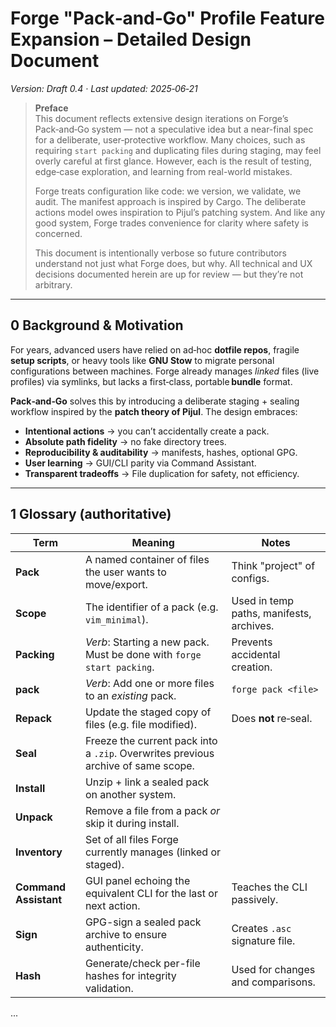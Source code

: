 # Forge "Pack‑and‑Go" Profile Feature Expansion – Detailed Design Document

*Version: Draft 0.4  ·  Last updated: 2025‑06‑21*

> **Preface**  
> This document reflects extensive design iterations on Forge’s Pack‑and‑Go system — not a speculative idea but a near-final spec for a deliberate, user‑protective workflow. Many choices, such as requiring `start packing` and duplicating files during staging, may feel overly careful at first glance. However, each is the result of testing, edge‑case exploration, and learning from real-world mistakes.  
>
> Forge treats configuration like code: we version, we validate, we audit. The manifest approach is inspired by Cargo. The deliberate actions model owes inspiration to Pijul’s patching system. And like any good system, Forge trades convenience for clarity where safety is concerned.  
>
> This document is intentionally verbose so future contributors understand not just what Forge does, but why. All technical and UX decisions documented herein are up for review — but they’re not arbitrary.

---

## 0  Background & Motivation

For years, advanced users have relied on ad‑hoc **dotfile repos**, fragile **setup scripts**, or heavy tools like **GNU Stow** to migrate personal configurations between machines. Forge already manages *linked* files (live profiles) via symlinks, but lacks a first‑class, portable **bundle** format.

**Pack‑and‑Go** solves this by introducing a deliberate staging + sealing workflow inspired by the **patch theory of Pijul**.  The design embraces:

- **Intentional actions** → you can’t accidentally create a pack.
- **Absolute path fidelity** → no fake directory trees.
- **Reproducibility & auditability** → manifests, hashes, optional GPG.
- **User learning** → GUI/CLI parity via Command Assistant.
- **Transparent tradeoffs** → File duplication for safety, not efficiency.

---

## 1  Glossary (authoritative)

| Term                  | Meaning                                                                           | Notes                                    |
| --------------------- | --------------------------------------------------------------------------------- | ---------------------------------------- |
| **Pack**              | A named container of files the user wants to move/export.                         | Think "project" of configs.              |
| **Scope**             | The identifier of a pack (e.g. `vim_minimal`).                                    | Used in temp paths, manifests, archives. |
| **Packing**           | *Verb*: Starting a new pack. Must be done with `forge start packing`.             | Prevents accidental creation.            |
| **pack**              | *Verb*: Add one or more files to an *existing* pack.                              | `forge pack <file>`                      |
| **Repack**            | Update the staged copy of files (e.g. file modified).                             | Does **not** re‑seal.                    |
| **Seal**              | Freeze the current pack into a `.zip`. Overwrites previous archive of same scope. |                                          |
| **Install**           | Unzip + link a sealed pack on another system.                                     |                                          |
| **Unpack**            | Remove a file from a pack *or* skip it during install.                            |                                          |
| **Inventory**         | Set of all files Forge currently manages (linked or staged).                      |                                          |
| **Command Assistant** | GUI panel echoing the equivalent CLI for the last or next action.                 | Teaches the CLI passively.               |
| **Sign**              | GPG-sign a sealed pack archive to ensure authenticity.                            | Creates `.asc` signature file.           |
| **Hash**              | Generate/check per-file hashes for integrity validation.                          | Used for changes and comparisons.        |

...


